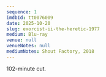 ```yaml
---
sequence: 1
imdbId: tt0076009
date: 2025-10-20
slug: exorcist-ii-the-heretic-1977
medium: Blu-ray
venue: null
venueNotes: null
mediumNotes: Shout Factory, 2018
---
```


102-minute cut.

